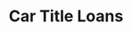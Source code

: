 ---
title: Car Title Loans
slug: car-title-loans
updated-on: '2024-05-30T13:44:31.749Z'
created-on: '2024-05-30T13:41:46.671Z'
published-on: '2024-05-30T13:54:32.469Z'
f_city-state-2:
- cms/city/boaz-al.md
- cms/city/cullman-al.md
- cms/city/montgomery-al.md
- cms/city/scottsboro-al.md
- cms/city/tuscaloosa-al.md
f_locations:
- cms/payday-loan/car-title-loans-6032.md
- cms/payday-loan/car-title-loans-6033.md
- cms/payday-loan/car-title-loans-6034.md
- cms/payday-loan/car-title-loans-6035.md
- cms/payday-loan/car-title-loans-6036.md
- cms/payday-loan/car-title-loans-6037.md
f_states:
- cms/state/alabama.md
layout: '[company].html'
tags: company
---